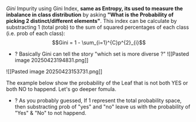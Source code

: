 *Gini* Impurity using Gini Index, **same as Entropy, its used to measure the inbalance in class distribution** by asking **"What is the Probability of picking 2 distinct/different elements"**. This index can be calculate by substracting 1 (total prob) to the sum of squared percentages of each class (i.e. prob of each class):
$$Gini = 1 - \sum_{i=1}^{C}p^{2}_{i}$$

+ ? Basically Gini can tell the story "which set is more diverse ?"  ![[Pasted image 20250423194831.png]]

![[Pasted image 20250423153731.png]]



The example below show the probability of the Leaf that is not both YES or both NO to happend. Let's go deeper fomula.

+ ? As you probably guessed, If 1 represent the total probability space, then substracting prob of "yes" and "no" leave us with the probability of "Yes" & "No" to not happend.

